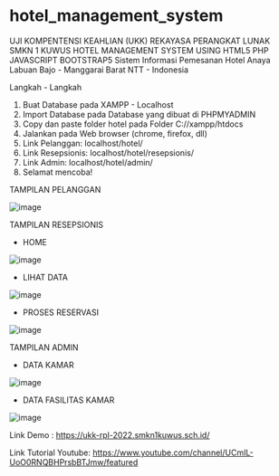 # hotel_management_system
UJI KOMPENTENSI KEAHLIAN (UKK) REKAYASA PERANGKAT LUNAK SMKN 1 KUWUS 
HOTEL MANAGEMENT SYSTEM USING HTML5 PHP JAVASCRIPT BOOTSTRAP5
Sistem Informasi Pemesanan Hotel Anaya Labuan Bajo - Manggarai Barat NTT - Indonesia

Langkah - Langkah
1. Buat Database pada XAMPP - Localhost
2. Import Database pada Database yang dibuat di PHPMYADMIN
3. Copy dan paste folder hotel pada Folder C://xampp/htdocs
4. Jalankan pada Web browser (chrome, firefox, dll)
5. Link Pelanggan: localhost/hotel/
6. Link Resepsionis: localhost/hotel/resepsionis/
7. Link Admin: localhost/hotel/admin/
8. Selamat mencoba! 

TAMPILAN PELANGGAN

![image](https://user-images.githubusercontent.com/88584119/153408853-c9fe184e-26ed-44c0-a0ae-692c1a20f2bd.png)


TAMPILAN RESEPSIONIS
- HOME

![image](https://user-images.githubusercontent.com/88584119/153409047-8c8713fa-4100-4ff7-892e-5cb544df7488.png)


- LIHAT DATA


![image](https://user-images.githubusercontent.com/88584119/153409236-d75574a7-a571-4dc7-bee7-06599f161cbb.png)


- PROSES RESERVASI


![image](https://user-images.githubusercontent.com/88584119/153409384-31f13f61-ea31-4b2a-b19a-1321452b6e6c.png)

TAMPILAN ADMIN
- DATA KAMAR


![image](https://user-images.githubusercontent.com/88584119/153409562-9d6a3e46-c39f-4119-b692-eccae64fca93.png)


- DATA FASILITAS KAMAR


![image](https://user-images.githubusercontent.com/88584119/153409662-5586d02e-f9f2-4687-96f5-90030202423f.png)


Link Demo : https://ukk-rpl-2022.smkn1kuwus.sch.id/

Link Tutorial Youtube:
https://www.youtube.com/channel/UCmIL-UoO0RNQBHPrsbBTJmw/featured




